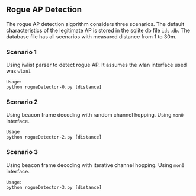 ## Rogue AP Detection 
The rogue AP detection algorithm considers three scenarios.
The default characteristics of the legitimate AP is stored in the sqlite db file `ids.db`. The database file has all scenarios with measured distance from 1 to 30m.

### Scenario 1
Using iwlist parser to detect rogue AP. It assumes the wlan interface used was `wlan1`
```
Usage:
python rogueDetector-0.py [distance]
```

### Scenario 2
Using beacon frame decoding with random channel hopping. Using `mon0` interface.

```
Usage
python rogueDetector-2.py [distance]
```

### Scenario 3
Using beacon frame decoding with iterative channel hopping. Using `mon0` interface.
```
Usage:
python rogueDetector-3.py [distance]
```
